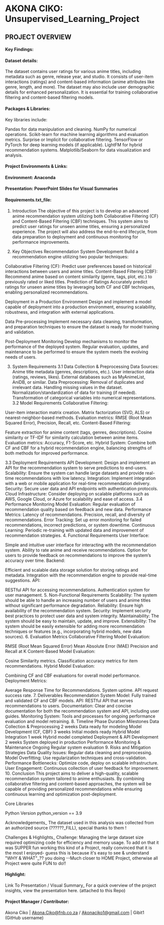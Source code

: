 # AKONA CIKO: Unsupervised_Learning_Project

## PROJECT OVERVIEW

#### Key Findings:

#### Dataset details:

The dataset contains user ratings for various anime titles, including metadata such as genre, release year, and studio. It consists of user-item interactions (ratings) and content-based information (anime attributes like genre, length, and more). The dataset may also include user demographic details for enhanced personalization. It is essential for training collaborative filtering and content-based filtering models.

#### Packages & Libraries:

Key libraries include:

Pandas for data manipulation and cleaning.
NumPy for numerical operations.
Scikit-learn for machine learning algorithms and evaluation metrics.
Surprise or Implicit for collaborative filtering.
TensorFlow or PyTorch for deep learning models (if applicable).
LightFM for hybrid recommendation systems.
Matplotlib/Seaborn for data visualization and analysis.

#### Project Environments & Links:

#### Environment: Anaconda

#### Presentation: PowerPoint Slides for Visual Summaries

#### Requirements.txt_file:
1. Introduction
The objective of this project is to develop an advanced anime recommendation system utilizing both Collaborative Filtering (CF) and Content-Based Filtering (CBF) techniques. This system aims to predict user ratings for unseen anime titles, ensuring a personalized experience. The project will also address the end-to-end lifecycle, from data preparation to deployment and continuous monitoring for performance improvements.

2. Key Objectives
Recommendation System Development
Build a recommendation engine utilizing two popular techniques:

Collaborative Filtering (CF): Predict user preferences based on historical interactions between users and anime titles.
Content-Based Filtering (CBF): Recommend anime based on content similarity (genre, tags, plot, etc.) to previously rated or liked titles.
Prediction of Ratings
Accurately predict ratings for unseen anime titles by leveraging both CF and CBF techniques, enabling personalized recommendations.

Deployment in a Production Environment
Design and implement a model capable of deployment into a production environment, ensuring scalability, robustness, and integration with external applications.

Data Pre-processing
Implement necessary data cleaning, transformation, and preparation techniques to ensure the dataset is ready for model training and validation.

Post-Deployment Monitoring
Develop mechanisms to monitor the performance of the deployed system. Regular evaluation, updates, and maintenance to be performed to ensure the system meets the evolving needs of users.

3. System Requirements
3.1 Data Collection & Preprocessing
Data Sources:
Anime title metadata (genres, descriptions, etc.).
User interaction data (ratings, reviews, likes).
External databases such as MyAnimeList, AniDB, or similar.
Data Preprocessing:
Removal of duplicates and irrelevant data.
Handling missing values in the dataset.
Normalization/standardization of data for training (if needed).
Transformation of categorical variables into numerical representations.
3.2 Model Requirements
Collaborative Filtering:

User-item interaction matrix creation.
Matrix factorization (SVD, ALS) or nearest-neighbor-based methods.
Evaluation metrics: RMSE (Root Mean Squared Error), Precision, Recall, etc.
Content-Based Filtering:

Feature extraction for anime content (tags, genres, descriptions).
Cosine similarity or TF-IDF for similarity calculation between anime items.
Evaluation metrics: Accuracy, F1-Score, etc.
Hybrid System: Combine both CF and CBF for a hybrid recommendation engine, balancing strengths of both methods for improved performance.

3.3 Deployment Requirements
API Development: Design and implement an API for the recommendation system to serve predictions to end-users.
Scalability: Ensure the system can handle large datasets and provide real-time recommendations with low latency.
Integration: Implement integration with a web or mobile application for real-time recommendation delivery.
Security: Secure user data and API endpoints with authentication protocols.
Cloud Infrastructure: Consider deploying on scalable platforms such as AWS, Google Cloud, or Azure for scalability and ease of access.
3.4 Performance Monitoring
Model Evaluation: Regular evaluation of recommendation quality based on feedback and new data.
Performance Metrics:
Latency of recommendations.
Precision, recall, and diversity of recommendations.
Error Tracking: Set up error monitoring for failed recommendations, incorrect predictions, or system downtime.
Continuous Learning: Periodic re-training with updated data and improvement of recommendation strategies.
4. Functional Requirements
User Interface:

Simple and intuitive user interface for interacting with the recommendation system.
Ability to rate anime and receive recommendations.
Option for users to provide feedback on recommendations to improve the system’s accuracy over time.
Backend:

Efficient and scalable data storage solution for storing ratings and metadata.
Integration with the recommendation engine to provide real-time suggestions.
API:

RESTful API for accessing recommendations.
Authentication system for user management.
5. Non-Functional Requirements
Scalability: The system should be able to handle an increasing number of users and anime titles without significant performance degradation.
Reliability: Ensure high availability of the recommendation system.
Security: Implement security best practices to protect user data and system integrity.
Maintainability: The system should be easy to maintain, update, and improve.
Extensibility: The system should be easily extensible for adding more recommendation techniques or features (e.g., incorporating hybrid models, new data sources).
6. Evaluation Metrics
Collaborative Filtering Model Evaluation:

RMSE (Root Mean Squared Error)
Mean Absolute Error (MAE)
Precision and Recall at K
Content-Based Model Evaluation:

Cosine Similarity metrics.
Classification accuracy metrics for item recommendations.
Hybrid Model Evaluation:

Combining CF and CBF evaluations for overall model performance.
Deployment Metrics:

Average Response Time for Recommendations.
System uptime.
API request success rate.
7. Deliverables
Recommendation System Model: Fully trained and validated CF and CBF models.
API: RESTful API that serves recommendations to users.
Documentation: Clear and concise documentation for both the recommendation system and API, including user guides.
Monitoring System: Tools and processes for ongoing performance evaluation and model retraining.
8. Timeline
Phase	Duration	Milestones
Data Collection & Preprocessing	2 weeks	Data ready for modeling
Model Development (CF, CBF)	3 weeks	Initial models ready
Hybrid Model Integration	1 week	Hybrid model completed
Deployment & API Development	2 weeks	System deployed in production
Performance Monitoring & Maintenance	Ongoing	Regular system evaluation
9. Risks and Mitigation Strategies
Data Quality Issues: Regular data cleaning and preprocessing.
Model Overfitting: Use regularization techniques and cross-validation.
Performance Bottlenecks: Optimize code, deploy on scalable infrastructure.
User Engagement: Continuous collection of user feedback for improvement.
10. Conclusion
This project aims to deliver a high-quality, scalable recommendation system tailored to anime enthusiasts. By combining collaborative filtering and content-based approaches, the system will be capable of providing personalized recommendations while ensuring continuous learning and optimization post-deployment.


Core Libraries

Python Version
python_version == 3.9

Acknowledgements_
The dataset used in this analysis was collected from an authorized source (??????_FILL), special thanks to them !

Challenges & Highlights_
Challenge: Managing the large dataset size required optimizing code for efficiency and memory usage. To add on that it was SUPPER fun working this kind of a Project, really convinced that it is the most I enjoyed- guess this is because it's easy to see & understand "WHY & WHAT"_?? you doing --Much closer to HOME Project, otherwise all Project were quite FUN to do!!

#### Highlight: 

Link To Presentation / Visual Summary_
For a quick overview of the project insights, view the presentation here. (attached to this Repo)

#### Project Manager / Contributor:
Akona Ciko | Akona.Ciko@fnb.co.za / Akonaciko1@gmail.com | Gibit1 (GitHub username)
